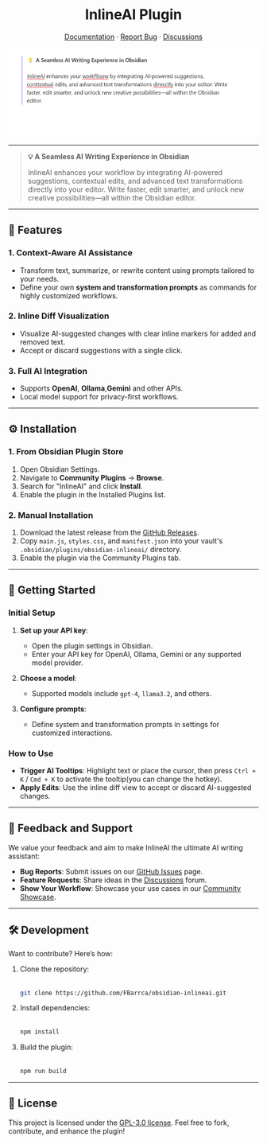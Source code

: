<h1 align="center">InlineAI Plugin</h1>

<p align="center">
  <a href="https://github.com/FBarrca/obsidian-inlineai/wiki">Documentation</a>
  ·
  <a href="https://github.com/FBarrca/obsidian-inlineai/issues">Report Bug</a>
  ·
  <a href="https://github.com/FBarrca/obsidian-inlineai/discussions">Discussions</a>
</p>

![demo](docs/demo.gif)

---

> **💡 A Seamless AI Writing Experience in Obsidian**
>
> InlineAI enhances your workflow by integrating AI-powered suggestions, contextual edits, and advanced text transformations directly into your editor. Write faster, edit smarter, and unlock new creative possibilities—all within the Obsidian editor.

---

## 🌟 Features

### **1. Context-Aware AI Assistance**

- Transform text, summarize, or rewrite content using prompts tailored to your needs.
- Define your own **system and transformation prompts** as commands for highly customized workflows.

### **2. Inline Diff Visualization**

- Visualize AI-suggested changes with clear inline markers for added and removed text.
- Accept or discard suggestions with a single click.

### **3. Full AI Integration**

- Supports **OpenAI**, **Ollama**,**Gemini** and other APIs.
- Local model support for privacy-first workflows.

---

## ⚙️ Installation

### **1. From Obsidian Plugin Store**

1. Open Obsidian Settings.
2. Navigate to **Community Plugins** → **Browse**.
3. Search for "InlineAI" and click **Install**.
4. Enable the plugin in the Installed Plugins list.

### **2. Manual Installation**

1. Download the latest release from the [GitHub Releases](https://github.com/FBarrca/obsidian-inlineai/releases).
2. Copy `main.js`, `styles.css`, and `manifest.json` into your vault's `.obsidian/plugins/obsidian-inlineai/` directory.
3. Enable the plugin via the Community Plugins tab.

---

## 🚀 Getting Started

### Initial Setup

1. **Set up your API key**:
    - Open the plugin settings in Obsidian.
    - Enter your API key for OpenAI, Ollama, Gemini or any supported model provider.

2. **Choose a model**:
    - Supported models include `gpt-4`, `llama3.2`, and others.

3. **Configure prompts**:
    - Define system and transformation prompts in settings for customized interactions.

### How to Use

- **Trigger AI Tooltips**: Highlight text or place the cursor, then press `Ctrl + K` / `Cmd + K` to activate the tooltip(you can change the hotkey).
- **Apply Edits**: Use the inline diff view to accept or discard AI-suggested changes.

---

## 🙏 Feedback and Support

We value your feedback and aim to make InlineAI the ultimate AI writing assistant:

- **Bug Reports**: Submit issues on our [GitHub Issues](https://github.com/FBarrca/obsidian-inlineai/issues) page.
- **Feature Requests**: Share ideas in the [Discussions](https://github.com/FBarrca/obsidian-inlineai/discussions) forum.
- **Show Your Workflow**: Showcase your use cases in our [Community Showcase](https://github.com/FBarrca/obsidian-inlineai/discussions/categories/showcase).

---

## 🛠️ Development

Want to contribute? Here’s how:

1. Clone the repository:

    ```bash

    git clone https://github.com/FBarrca/obsidian-inlineai.git

    ```

2. Install dependencies:

    ```bash

    npm install

    ```

3. Build the plugin:

    ```bash

    npm run build

    ```

---

## 📝 License

This project is licensed under the [GPL-3.0 license](LICENSE). Feel free to fork, contribute, and enhance the plugin!
